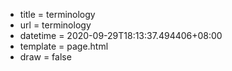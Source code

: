  - title = terminology
 - url = terminology
 - datetime = 2020-09-29T18:13:37.494406+08:00
 - template = page.html
 - draw = false

